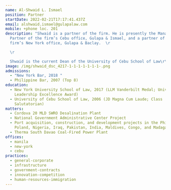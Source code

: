 ```yaml
---
name: Al-Shwaid L. Ismael
position: Partner
startDate: 2022-02-21T17:17:41.437Z
email: alshwaid.ismael@gulapalaw.com
mobile: +phone loc. 201
description: "Shwaid is a partner of the firm. He is presently the Managing
  Partner of the firm’s Cebu office, Gulapa & Ismael, and a partner of the
  firm’s New York office, Gulapa & Baclay.  \r

  \r

  Shwaid is the current Dean of the University of Cebu School of Law\r\n"
image: /img/shwaid_dsc_4217-1-1-1-1-1-1-1-.png
admissions:
  - "New York Bar, 2018 "
  - Philippine Bar, 2007 (Top 8)
education:
  - New York University School of Law, 2017 (LLM Vanderbilt Medal; University
    Leadership Excellence Award)
  - University of Cebu School of Law, 2006 (JD Magna Cum Laude; Class
    Salutatorian)
matters:
  - Cordova 20 MLD SWRO Desalination Plant
  - National Government Administrative Center Project
  - Port acquisition, construction, and development projects in the Philippines,
    Poland, Nigeria, Iraq, Pakistan, India, Maldives, Congo, and Madagascar
  - Therma South Davao Coal-Fired Power Plant
offices:
  - manila
  - new-york
  - cebu
practices:
  - general-corporate
  - infrastructure
  - government-contracts
  - innovation-competition
  - human-resources-immigration
---
```

